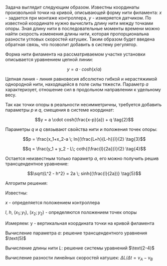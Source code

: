Задача выглядит следующим образом. Известны координаты произвольной точки на кривой, описывающей форму нити филамента: $х$ - задается при монтаже контроллера, $y$ - измеряется датчиком. По известной координате нужно вычислить длину нити между точками опоры. Зная длину нити в последовательные моменты времени можно найти скорость изменения длины нити, которая пропорциональна разности угловых скоростей катушек. Таким образом будет введена обратная связь, что позволит добавить в систему регулятор. 

Форма нити филамента на рассматриваемом участке установки описывается уравнением цепной линии:

$$y = a \cdot cosh(x/a) \tag{1}$$

Цепная линия - линия равновесия абсолютно гибкой и нерастяжимой однородной нити, находящейся в поле силы тяжести. Параметр $a$ характеризует, отношение сил в продольном направлении к удельному весу. 

Так как точки опоры в реальности несимметричны, требуется добавить параметры $p$ и $q$, смещения в системе координат:

$$y = a \cdot cosh(\frac{x-p}{a}) + q \tag{2}$$

Параметры $q$ и $q$ связывают свойства нити и положения  точек опоры:

$$p = \frac{x_1+x_2-a \; ln{(\frac{L+h}{L-h}})}{2} \tag{3}$$

$$q = \frac{y_1 + y_2 - L\; coth{(\frac{l}{2a}})}{2} \tag{4}$$

Остается неизвестным только параметр $a$, его можно получить решив трансцендентное уравнение:

$$\sqrt{L^2 - h^2} = 2a \; sinh{(\frac{l}{2a})} \tag{5}$$

Алгоритм решения:

Известны: 

$x$ - определяется положением контроллера

$l$, $h$, $(x_1; y_1)$, $(x_2; y_2)$ - определяются положением точек опоры

Измеряем: y - вертикальная координата точки на кривой филамента

Вычисление параметра $a$: решение трансцендентного уравнения $\text(5)$

Вычисление длины нити $L$: решение системы уравнений $\text(2-4)$

Вычисление разности линейных скоростей катушек: $\Delta L / \Delta t = v_A - v_B$
